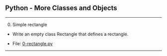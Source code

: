 ## Python - More Classes and Objects

--------------------------------------

0. Simple rectangle

- Write an empty class Rectangle that defines a rectangle.

- File: [0-rectangle.py](./0-rectangle.py)

---